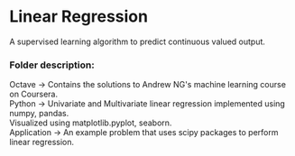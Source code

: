 # Linear Regression

A supervised learning algorithm to predict continuous valued output.

### Folder description:
Octave -> Contains the solutions to Andrew NG's machine learning course on Coursera.  
Python -> Univariate and Multivariate linear regression implemented using numpy, pandas.    
Visualized using matplotlib.pyplot, seaborn.  
Application -> An example problem that uses scipy packages to perform linear regression.
